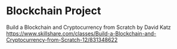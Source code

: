 # Blockchain Project
Build a Blockchain and Cryptocurrency from Scratch by David Katz
https://www.skillshare.com/classes/Build-a-Blockchain-and-Cryptocurrency-from-Scratch-12/831348622